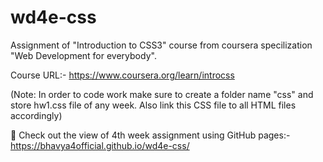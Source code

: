 # wd4e-css

Assignment of "Introduction to CSS3" course from coursera specilization "Web Development for everybody".

Course URL:- https://www.coursera.org/learn/introcss

(Note: In order to code work make sure to create a folder name "css" and store hw1.css file of any week. Also link this CSS file to all HTML files accordingly)

🤩 Check out the view of 4th week assignment using GitHub pages:- https://bhavya4official.github.io/wd4e-css/
